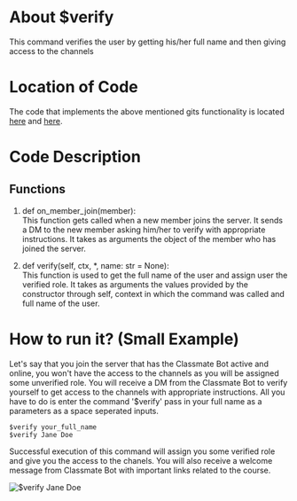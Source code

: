# About $verify
This command verifies the user by getting his/her full name and then giving access to the channels

# Location of Code
The code that implements the above mentioned gits functionality is located [here](https://github.com/SE21-Team2/ClassMateBot/blob/main/bot.py) and [here](https://github.com/SE21-Team2/ClassMateBot/blob/main/cogs/newComer.py).

# Code Description
## Functions
1. def on_member_join(member): <br>
This function gets called when a new member joins the server. It sends a DM to the new member asking him/her to verify with appropriate instructions. It takes as arguments the object of the member who has joined the server.

2. def verify(self, ctx, *, name: str = None): <br>
This function is used to get the full name of the user and assign user the verified role. It takes as arguments the values provided by the constructor through self, context in which the command was called and full name of the user. 

# How to run it? (Small Example)
Let's say that you join the server that has the Classmate Bot active and online, you won't have the access to the channels as you will be assigned some unverified role. You will receive a DM from the Classmate Bot to verify yourself to get access to the channels with appropriate instructions. All you have to do is 
enter the command '$verify' pass in your full name as a parameters as a space seperated inputs.
```
$verify your_full_name
$verify Jane Doe
```
Successful execution of this command will assign you some verified role and give you the access to the chanels. You will also receive a welcome message from Classmate Bot with important links related to the course.

![$verify Jane Doe](https://github.com/War-Keeper/ClassMateBot/blob/main/data/media/verify.gif)